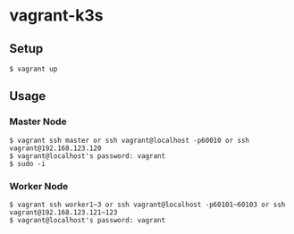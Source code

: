 # vagrant-k3s

## Setup

```console
$ vagrant up
```

## Usage

### Master Node

```console
$ vagrant ssh master or ssh vagrant@localhost -p60010 or ssh vagrant@192.168.123.120
$ vagrant@localhost's password: vagrant
$ sudo -i
```

### Worker Node

```console
$ vagrant ssh worker1~3 or ssh vagrant@localhost -p60101~60103 or ssh vagrant@192.168.123.121~123
$ vagrant@localhost's password: vagrant
```
